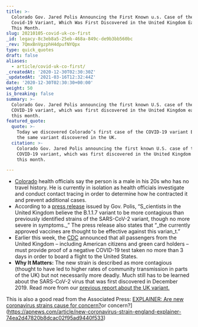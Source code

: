 ```yaml
---
title: >-
  Colorado Gov. Jared Polis Announcing the First Known u.s. Case of the New
  Covid-19 Variant, Which Was First Discovered in the United Kingdom Earlier
  This Month.
slug: 20210105-covid-uk-co-first
_id: legacy-8c3eb8a5-25eb-468a-849c-de9b3bb560bc
_rev: 7QmxBnVgzphH4dpufNYQpx
type: quick_quotes
draft: false
aliases:
  - article/covid-uk-co-first/
_createdAt: '2020-12-30T02:30:30Z'
_updatedAt: '2021-03-16T12:32:44Z'
date: '2020-12-30T02:30:30+00:00'
weight: 50
is_breaking: false
summary: >-
  Colorado Gov. Jared Polis announcing the first known U.S. case of the new
  COVID-19 variant, which was first discovered in the United Kingdom earlier
  this month.
featured_quote:
  quote: >-
    Today we discovered Colorado’s first case of the COVID-19 variant B.1.1.7,
    the same variant discovered in the UK.
  citation: >-
    Colorado Gov. Jared Polis announcing the first known U.S. case of the new
    COVID-19 variant, which was first discovered in the United Kingdom earlier
    this month.

---
```

* [Colorado](https://www.colorado.gov/governor/news/3856-gov-polis-and-state-public-health-officials-announce-first-case-covid-variant-covid-19) health officials say the person is a male in his 20s who has no travel history. He is currently in isolation as health officials investigate and conduct contact tracing in order to determine how he contracted it and prevent additional cases.
* According to a [press release](https://www.colorado.gov/governor/news/3856-gov-polis-and-state-public-health-officials-announce-first-case-covid-variant-covid-19) issued by Gov. Polis, “S_cientists in the United Kingdom believe the B.1.1.7 variant to be more contagious than previously identified strains of the SARS-CoV-2 variant, though no more severe in symptoms._” The press release also states that “_the currently approved vaccines are thought to be effective against this varian_t.”
* Earlier this week, the [CDC](https://www.cdc.gov/coronavirus/2019-ncov/travelers/testing-UK-air-travelers.html) announced that all passengers from the United Kingdom – including American citizens and green card holders – must provide proof of a negative COVID-19 test taken no more than 3 days in order to board a flight to the United States.
* **Why It Matters:** The new strain is described as more contagious (thought to have led to higher rates of community transmission in parts of the UK) but not necessarily more deadly. Much still has to be learned about the SARS-CoV-2 virus that was first discovered in December 2019. Read more from our [previous report about the UK variant.](https://smarthernews.com/article/first-us-uk-covid-variant/)

This is also a good read from the Associated Press: [EXPLAINER: Are new coronavirus strains cause for concern?](https://apnews.com/article/new-coronavirus-strain-england-explainer-74ea2d47820b8dcac02f95ad9440f533)or concern?](https://apnews.com/article/new-coronavirus-strain-england-explainer-74ea2d47820b8dcac02f95ad9440f533)